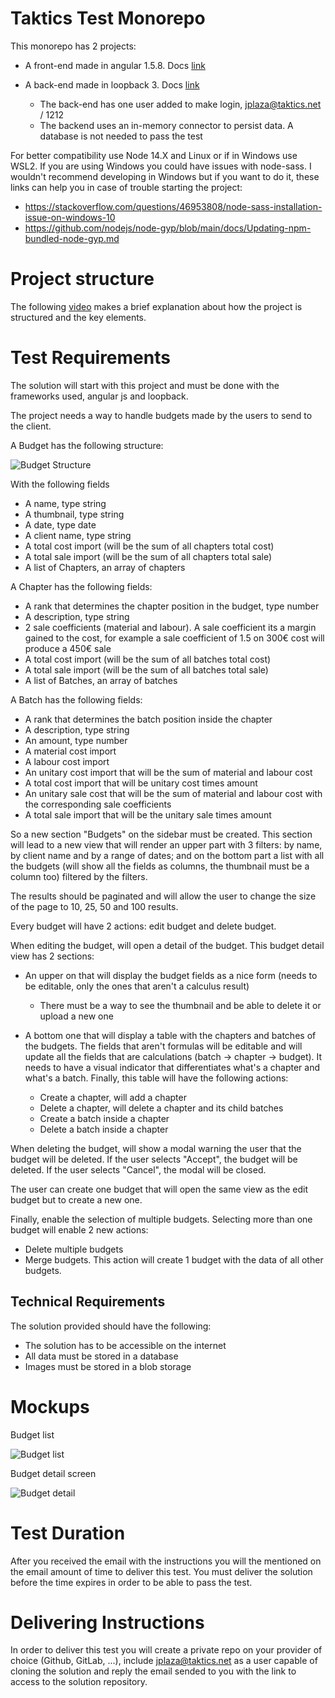 # Taktics Test Monorepo
This monorepo has 2 projects:

* A front-end made in angular 1.5.8. Docs [link](https://docs.angularjs.org/guide)
* A back-end made in loopback 3. Docs [link](https://loopback.io/doc/en/lb3/)
  
  * The back-end has one user added to make login, jplaza@taktics.net / 1212
  * The backend uses an in-memory connector to persist data. A database is not needed to pass the test

For better compatibility use Node 14.X and Linux or if in Windows use WSL2. If you are using Windows you could have issues with node-sass. I wouldn't recommend developing in Windows but if you want to do it, these links can help you in case of trouble starting the project:

- https://stackoverflow.com/questions/46953808/node-sass-installation-issue-on-windows-10
- https://github.com/nodejs/node-gyp/blob/main/docs/Updating-npm-bundled-node-gyp.md

# Project structure
The following [video](https://www.loom.com/share/9759af64893f410197a8805d9fe8bf79) makes a brief explanation about how the project is structured and the key elements.

# Test Requirements
The solution will start with this project and must be done with the frameworks used, angular js and loopback.

The project needs a way to handle budgets made by the users to send to the client.

A Budget has the following structure:

![Budget Structure](budget_structure.png)

With the following fields
* A name, type string
* A thumbnail, type string
* A date, type date
* A client name, type string
* A total cost import (will be the sum of all chapters total cost)
* A total sale import (will be the sum of all chapters total sale)
* A list of Chapters, an array of chapters

A Chapter has the following fields:

* A rank that determines the chapter position in the budget, type number
* A description, type string
* 2 sale coefficients (material and labour). A sale coefficient its a margin gained to the cost, for example a sale coefficient of 1.5 on 300€ cost will produce a 450€ sale
* A total cost import (will be the sum of all batches total cost)
* A total sale import (will be the sum of all batches total sale)
* A list of Batches, an array of batches

A Batch has the following fields:

* A rank that determines the batch position inside the chapter
* A description, type string
* An amount, type number
* A material cost import
* A labour cost import
* An unitary cost import that will be the sum of material and labour cost
* A total cost import that will be unitary cost times amount
* An unitary sale cost that will be the sum of material and labour cost with the corresponding sale coefficients
* A total sale import that will be the unitary sale times amount

So a new section "Budgets" on the sidebar must be created. This section will lead to a new view that will render an upper part with 3 filters: by name, by client name and by a range of dates; and on the bottom part a list with all the budgets (will show all the fields as columns, the thumbnail must be a column too) filtered by the filters.

The results should be paginated and will allow the user to change the size of the page to 10, 25, 50 and 100 results.

Every budget will have 2 actions: edit budget and delete budget.

When editing the budget, will open a detail of the budget. This budget detail view has 2 sections:

* An upper on that will display the budget fields as a nice form (needs to be editable, only the ones that aren't a calculus result)
  * There must be a way to see the thumbnail and be able to delete it or upload a new one
* A bottom one that will display a table with the chapters and batches of the budgets. The fields that aren't formulas will be editable and will update all the fields that are calculations (batch -> chapter -> budget). It needs to have a visual indicator that differentiates what's a chapter and what's a batch. Finally, this table will have the following actions:

  * Create a chapter, will add a chapter
  * Delete a chapter, will delete a chapter and its child batches
  * Create a batch inside a chapter
  * Delete a batch inside a chapter

When deleting the budget, will show a modal warning the user that the budget will be deleted. If the user selects "Accept", the budget will be deleted. If the user selects "Cancel", the modal will be closed.

The user can create one budget that will open the same view as the edit budget but to create a new one.

Finally, enable the selection of multiple budgets. Selecting more than one budget will enable 2 new actions:

* Delete multiple budgets
* Merge budgets. This action will create 1 budget with the data of all other budgets.

## Technical Requirements
The solution provided should have the following:

* The solution has to be accessible on the internet
* All data must be stored in a database
* Images must be stored in a blob storage

# Mockups
Budget list

![Budget list](budget_list.png)

Budget detail screen

![Budget detail](./budget_detail.png)

# Test Duration
After you received the email with the instructions you will the mentioned on the email amount of time to deliver this test. You must deliver the solution before the time expires in order to be able to pass the test.

# Delivering Instructions
In order to deliver this test you will create a private repo on your provider of choice (Github, GitLab, ...), include jplaza@taktics.net as a user capable of cloning the solution and reply the email sended to you with the link to access to the solution repository.